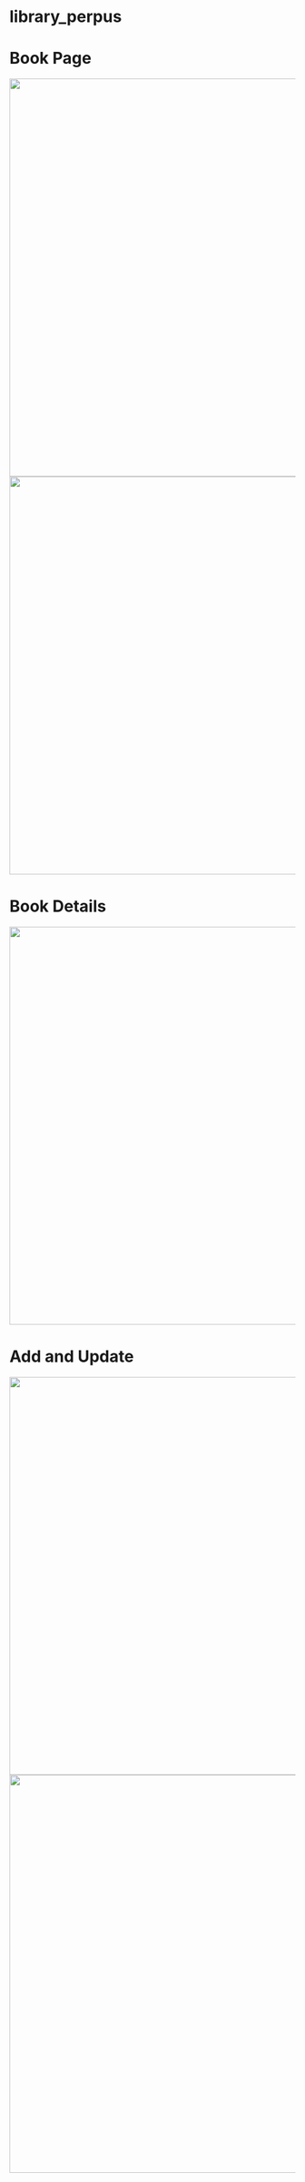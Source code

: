 
# library_perpus

# Book Page

<div style="display: "flex">
  <img height="700" src="assets/screenshots/BookPage1.png">
  <img height="700" src="assets/screenshots/BookPage2.png">
</div>

# Book Details

<img height="700" src="assets/screenshots/Book Details.png"/>

# Add and Update

<div style="display: "flex">
  <img height="700" src="assets/screenshots/Add.png">
  <img height="700" src="assets/screenshots/Update.png">
</div>
